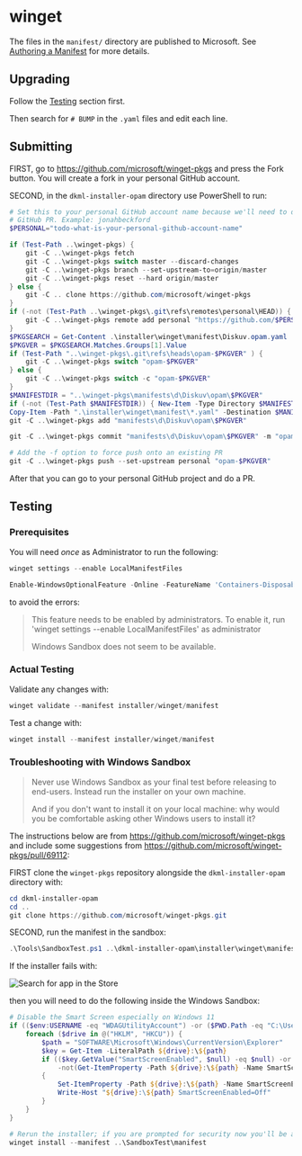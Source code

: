 # winget

The files in the `manifest/` directory are published to Microsoft. See
[Authoring a Manifest](https://github.com/microsoft/winget-pkgs/blob/master/doc/README.md#authoring-a-manifest)
for more details.

## Upgrading

Follow the [Testing](#testing) section first.

Then search for `# BUMP` in the `.yaml` files and edit each line.

## Submitting

FIRST, go to https://github.com/microsoft/winget-pkgs and press the Fork
button. You will create a fork in your personal GitHub account.

SECOND, in the `dkml-installer-opam` directory use PowerShell to run:

```powershell
# Set this to your personal GitHub account name because we'll need to do a
# GitHub PR. Example: jonahbeckford
$PERSONAL="todo-what-is-your-personal-github-account-name"

if (Test-Path ..\winget-pkgs) {
    git -C ..\winget-pkgs fetch
    git -C ..\winget-pkgs switch master --discard-changes
    git -C ..\winget-pkgs branch --set-upstream-to=origin/master
    git -C ..\winget-pkgs reset --hard origin/master
} else {
    git -C .. clone https://github.com/microsoft/winget-pkgs
}
if (-not (Test-Path ..\winget-pkgs\.git\refs\remotes\personal\HEAD)) {
    git -C ..\winget-pkgs remote add personal "https://github.com/$PERSONAL/winget-pkgs.git"
}
$PKGSEARCH = Get-Content .\installer\winget\manifest\Diskuv.opam.yaml | Select-String -Pattern "^PackageVersion: *([0-9a-z.-]+)" -CaseSensitive
$PKGVER = $PKGSEARCH.Matches.Groups[1].Value
if (Test-Path "..\winget-pkgs\.git\refs\heads\opam-$PKGVER" ) {
    git -C ..\winget-pkgs switch "opam-$PKGVER"
} else {
    git -C ..\winget-pkgs switch -c "opam-$PKGVER"
}
$MANIFESTDIR = "..\winget-pkgs\manifests\d\Diskuv\opam\$PKGVER"
if (-not (Test-Path $MANIFESTDIR)) { New-Item -Type Directory $MANIFESTDIR }
Copy-Item -Path ".\installer\winget\manifest\*.yaml" -Destination $MANIFESTDIR
git -C ..\winget-pkgs add "manifests\d\Diskuv\opam\$PKGVER"

git -C ..\winget-pkgs commit "manifests\d\Diskuv\opam\$PKGVER" -m "opam $PKGVER"

# Add the -f option to force push onto an existing PR
git -C ..\winget-pkgs push --set-upstream personal "opam-$PKGVER"
```

After that you can go to your personal GitHub project and do a PR.

## Testing

### Prerequisites

You will need *once* as Administrator to run the following:

```powershell
winget settings --enable LocalManifestFiles

Enable-WindowsOptionalFeature -Online -FeatureName 'Containers-DisposableClientVM'
```

to avoid the errors:

> This feature needs to be enabled by administrators. To enable it, run 'winget settings --enable LocalManifestFiles' as administrator
>
> Windows Sandbox does not seem to be available.

### Actual Testing

Validate any changes with:

```powershell
winget validate --manifest installer/winget/manifest
```

Test a change with:

```powershell
winget install --manifest installer/winget/manifest
```

### Troubleshooting with Windows Sandbox

> Never use Windows Sandbox as your final test before releasing to end-users.
> Instead run the installer on your own machine.
> 
> And if you don't want to install it on your local machine:
> why would you be comfortable asking other Windows users to install it?

The instructions below are from https://github.com/microsoft/winget-pkgs and
include some suggestions from https://github.com/microsoft/winget-pkgs/pull/69112:

FIRST clone the `winget-pkgs` repository alongside the `dkml-installer-opam`
directory with:

```powershell
cd dkml-installer-opam
cd ..
git clone https://github.com/microsoft/winget-pkgs.git
```

SECOND, run the manifest in the sandbox:

```powershell
.\Tools\SandboxTest.ps1 ..\dkml-installer-opam\installer\winget\manifest
```

If the installer fails with:

![Search for app in the Store](https://user-images.githubusercontent.com/71855677/184410812-08ba2ab8-8c3d-490d-8c38-b6b3a6df41a4.png)

then you will need to do the following inside the Windows Sandbox:

```powershell
# Disable the Smart Screen especially on Windows 11
if (($env:USERNAME -eq "WDAGUtilityAccount") -or ($PWD.Path -eq "C:\Users\WDAGUtilityAccount\Desktop\winget-pkgs")) {
    foreach ($drive in @("HKLM", "HKCU")) {
        $path = "SOFTWARE\Microsoft\Windows\CurrentVersion\Explorer"
        $key = Get-Item -LiteralPath ${drive}:\${path}
        if (($key.GetValue("SmartScreenEnabled", $null) -eq $null) -or
            -not(Get-ItemProperty -Path ${drive}:\${path} -Name SmartScreenEnabled))
        {
            Set-ItemProperty -Path ${drive}:\${path} -Name SmartScreenEnabled -Value Off -Force
            Write-Host "${drive}:\${path} SmartScreenEnabled=Off"
        }
    }
}

# Rerun the installer; if you are prompted for security now you'll be able to click through it
winget install --manifest ..\SandboxTest\manifest
```
